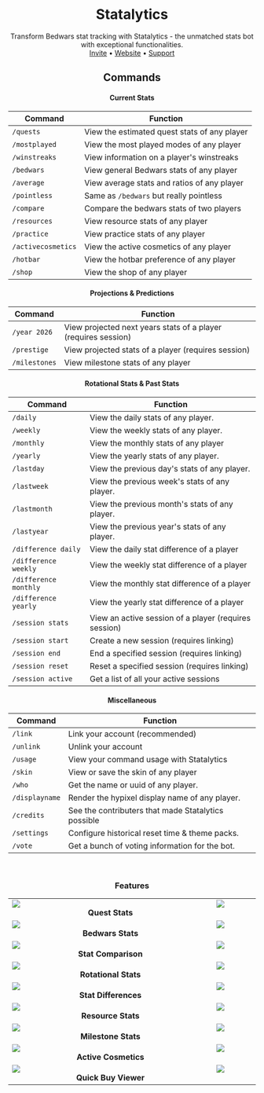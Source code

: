 <div align="center">

<h1>Statalytics</h1>
Transform Bedwars stat tracking with Statalytics - the unmatched stats bot with exceptional functionalities.
<br>
<a href="https://statalytics.net/invite">Invite</a> •
<a href="https://statalytics.net/">Website</a> •
<a href="https://statalytics.net/discord">Support</a>

## Commands

#### Current Stats

| Command            | Function                                     |
| ------------------ | -------------------------------------------- |
| `/quests`          | View the estimated quest stats of any player |
| `/mostplayed`      | View the most played modes of any player     |
| `/winstreaks`      | View information on a player's winstreaks    |
| `/bedwars`         | View general Bedwars stats of any player     |
| `/average`         | View average stats and ratios of any player  |
| `/pointless`       | Same as `/bedwars` but really pointless      |
| `/compare`         | Compare the bedwars stats of two players     |
| `/resources`       | View resource stats of any player            |
| `/practice`        | View practice stats of any player            |
| `/activecosmetics` | View the active cosmetics of any player      |
| `/hotbar`          | View the hotbar preference of any player     |
| `/shop`            | View the shop of any player                  |

#### Projections & Predictions

| Command       | Function                                                       |
| ------------- | -------------------------------------------------------------- |
| `/year 2026`  | View projected next years stats of a player (requires session) |
| `/prestige`   | View projected stats of a player (requires session)            |
| `/milestones` | View milestone stats of any player                             |

#### Rotational Stats & Past Stats

| Command               | Function                                              |
| --------------------- | ----------------------------------------------------- |
| `/daily`              | View the daily stats of any player.                   |
| `/weekly`             | View the weekly stats of any player.                  |
| `/monthly`            | View the monthly stats of any player                  |
| `/yearly`             | View the yearly stats of any player.                  |
| `/lastday`            | View the previous day's stats of any player.          |
| `/lastweek`           | View the previous week's stats of any player.         |
| `/lastmonth`          | View the previous month's stats of any player.        |
| `/lastyear`           | View the previous year's stats of any player.         |
| `/difference daily`   | View the daily stat difference of a player            |
| `/difference weekly`  | View the weekly stat difference of a player           |
| `/difference monthly` | View the monthly stat difference of a player          |
| `/difference yearly`  | View the yearly stat difference of a player           |
| `/session stats`      | View an active session of a player (requires session) |
| `/session start`      | Create a new session (requires linking)               |
| `/session end`        | End a specified session (requires linking)            |
| `/session reset`      | Reset a specified session (requires linking)          |
| `/session active`     | Get a list of all your active sessions                |

#### Miscellaneous

| Command        | Function                                            |
| -------------- | --------------------------------------------------- |
| `/link`        | Link your account (recommended)                     |
| `/unlink`      | Unlink your account                                 |
| `/usage`       | View your command usage with Statalytics            |
| `/skin`        | View or save the skin of any player                 |
| `/who`         | Get the name or uuid of any player.                 |
| `/displayname` | Render the hypixel display name of any player.      |
| `/credits`     | See the contributers that made Statalytics possible |
| `/settings`    | Configure historical reset time & theme packs.      |
| `/vote`        | Get a bunch of voting information for the bot.      |

<br>

<h3>Features</h3>

|                                                                                                                                                                                         |                                                                                                                                                                                                        |
| :-------------------------------------------------------------------------------------------------------------------------------------------------------------------------------------: | :----------------------------------------------------------------------------------------------------------------------------------------------------------------------------------------------------: |
|        <div style="width: 400px; display: flex; flex-direction: column"><img src="https://statalytics.net/image/features/quests.png?width=400&height=293"></div> **Quest Stats**        |            <div style="width: 400px; display: flex; flex-direction: column"><img src="https://statalytics.net/image/features/projected.png?width=400&height=293"></div> **Projected Stats**            |
|      <div style="width: 400px; display: flex; flex-direction: column"><img src="https://statalytics.net/image/features/bedwars.png?width=400&height=293"></div> **Bedwars Stats**       |              <div style="width: 400px; display: flex; flex-direction: column"><img src="https://statalytics.net/image/features/year.png?width=400&height=293"></div> **Next Years Stats**              |
|     <div style="width: 400px; display: flex; flex-direction: column"><img src="https://statalytics.net/image/features/compare.png?width=400&height=293"></div> **Stat Comparison**      |              <div style="width: 400px; display: flex; flex-direction: column"><img src="https://statalytics.net/image/features/session.png?width=400&height=293"></div> **Session Stats**              |
|   <div style="width: 400px; display: flex; flex-direction: column"><img src="https://statalytics.net/image/features/rotational.png?width=400&height=293"></div> **Rotational Stats**    | <div style="width: 400px; display: flex; flex-direction: column"><img src="https://statalytics.net/image/features/historical_rotational.png?width=400&height=293"></div> **Historic Rotational Stats** |
|   <div style="width: 400px; display: flex; flex-direction: column"><img src="https://statalytics.net/image/features/difference.png?width=400&height=293"></div> **Stat Differences**    |           <div style="width: 400px; display: flex; flex-direction: column"><img src="https://statalytics.net/image/features/winstreaks.png?width=400&height=220"></div> **Winstreak Stats**            |
|     <div style="width: 400px; display: flex; flex-direction: column"><img src="https://statalytics.net/image/features/resources.png?width=400&height=293"></div> **Resource Stats**     |             <div style="width: 400px; display: flex; flex-direction: column"><img src="https://statalytics.net/image/features/practice.png?width=400&height=293"></div> **Practice Stats**             |
|    <div style="width: 400px; display: flex; flex-direction: column"><img src="https://statalytics.net/image/features/milestones.png?width=400&height=293"></div> **Milestone Stats**    |              <div style="width: 400px; display: flex; flex-direction: column"><img src="https://statalytics.net/image/features/ratios.png?width=400&height=293"></div> **Average Stats**               |
| <div style="width: 400px; display: flex; flex-direction: column"><img src="https://statalytics.net/image/features/activecosmetics.png?width=400&height=293"></div> **Active Cosmetics** |          <div style="width: 400px; display: flex; flex-direction: column"><img src="https://statalytics.net/image/features/mostplayed.png?width=400&height=263"></div> **Most Played Stats**           |
|      <div style="width: 400px; display: flex; flex-direction: column"><img src="https://statalytics.net/image/features/shop.png?width=400&height=217"></div> **Quick Buy Viewer**       |         <div style="width: 400px; display: flex; flex-direction: column"><img src="https://statalytics.net/image/features/hotbar.png?width=400&height=247"></div> **Hotbar Preference Viewer**         |

</div>
